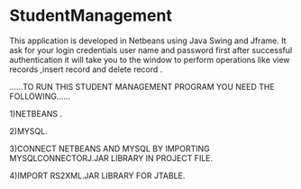 # StudentManagement
This  application is developed in Netbeans using Java Swing and Jframe.
It ask for your login credentials user name and password first after successful authentication it will take you to the window to perform operations like view records ,insert record and delete record .

......TO RUN THIS STUDENT MANAGEMENT PROGRAM YOU NEED THE FOLLOWING......

1)NETBEANS .

2)MYSQL.

3)CONNECT NETBEANS AND MYSQL BY IMPORTING MYSQLCONNECTORJ.JAR LIBRARY IN PROJECT FILE.

4)IMPORT RS2XML.JAR LIBRARY FOR JTABLE.

